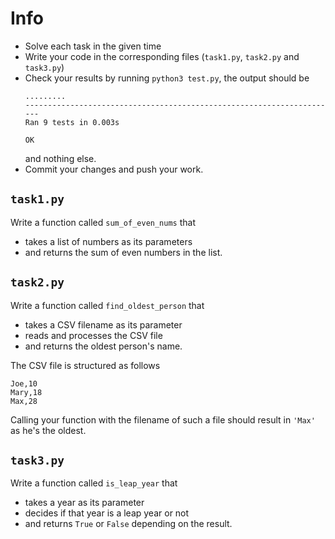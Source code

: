 # Info

- Solve each task in the given time
- Write your code in the corresponding files (`task1.py`, `task2.py` and `task3.py`)
- Check your results by running `python3 test.py`, the output should be
    ```
    .........
    ----------------------------------------------------------------------
    Ran 9 tests in 0.003s
    
    OK
    ```
    and nothing else.
- Commit your changes and push your work.

## `task1.py`

Write a function called `sum_of_even_nums` that

- takes a list of numbers as its parameters
- and returns the sum of even numbers in the list.

## `task2.py`

Write a function called `find_oldest_person` that

- takes a CSV filename as its parameter
- reads and processes the CSV file
- and returns the oldest person's name.

The CSV file is structured as follows

```
Joe,10
Mary,18
Max,28
```

Calling your function with the filename of such a file should result in `'Max'` as he's the oldest.

## `task3.py`

Write a function called `is_leap_year` that

- takes a year as its parameter
- decides if that year is a leap year or not
- and returns `True` or `False` depending on the result. 